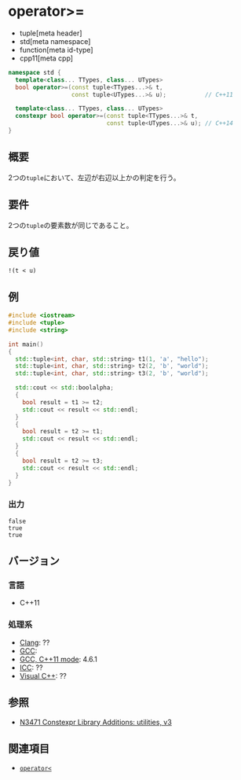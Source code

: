 # operator>=
* tuple[meta header]
* std[meta namespace]
* function[meta id-type]
* cpp11[meta cpp]

```cpp
namespace std {
  template<class... TTypes, class... UTypes>
  bool operator>=(const tuple<TTypes...>& t,
                  const tuple<UTypes...>& u);           // C++11

  template<class... TTypes, class... UTypes>
  constexpr bool operator>=(const tuple<TTypes...>& t,
                            const tuple<UTypes...>& u); // C++14
}
```

## 概要
2つの`tuple`において、左辺が右辺以上かの判定を行う。


## 要件
2つの`tuple`の要素数が同じであること。


## 戻り値
`!(t < u)`


## 例
```cpp example
#include <iostream>
#include <tuple>
#include <string>

int main()
{
  std::tuple<int, char, std::string> t1(1, 'a', "hello");
  std::tuple<int, char, std::string> t2(2, 'b', "world");
  std::tuple<int, char, std::string> t3(2, 'b', "world");

  std::cout << std::boolalpha;
  {
    bool result = t1 >= t2;
    std::cout << result << std::endl;
  }
  {
    bool result = t2 >= t1;
    std::cout << result << std::endl;
  }
  {
    bool result = t2 >= t3;
    std::cout << result << std::endl;
  }
}
```

### 出力
```
false
true
true
```

## バージョン
### 言語
- C++11

### 処理系
- [Clang](/implementation.md#clang): ??
- [GCC](/implementation.md#gcc): 
- [GCC, C++11 mode](/implementation.md#gcc): 4.6.1
- [ICC](/implementation.md#icc): ??
- [Visual C++](/implementation.md#visual_cpp): ??


## 参照
- [N3471 Constexpr Library Additions: utilities, v3](http://www.open-std.org/jtc1/sc22/wg21/docs/papers/2012/n3471.html)


## 関連項目
- [`operator<`](op_less.md)

